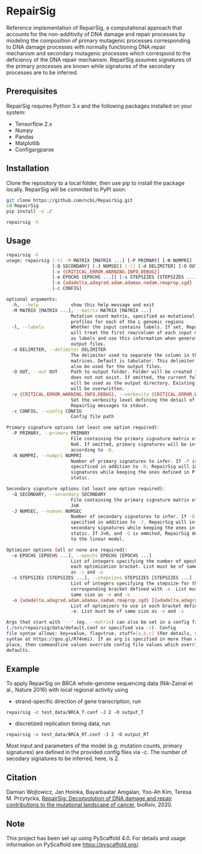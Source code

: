 # RepairSig

Reference implementation of RepairSig, a computational approach that
accounts for the non-additivity of  DNA damage and repair processes by
modeling the composition of primary mutagenic processes corresponding to
DNA damage processes with normally functioning DNA repair mechanism and
secondary mutagenic processes which correspond to the deficiency of the
DNA repair mechanism. RepairSig assumes signatures of the primary
processes are known while signatures of the secondary processes are to be
inferred.


## Prerequisites
RepairSig requires Python 3.x and the following packages installed on your system:

* Tensorflow 2.x
* Numpy
* Pandas
* Matplotlib
* Configargparse

## Installation
Clone the repository to a local folder, then use pip to install the package locally. RepairSig will be commited to PyPI soon.
```bash
git clone https://github.com/ncbi/RepairSig.git
cd RepairSig
pip install -e ./

repairsig -h
```

## Usage
```bash
repairsig -h
usage: repairsig [-h] -M MATRIX [MATRIX ...] [-P PRIMARY] [-N NUMPRI]
                 [-Q SECONDARY] [-J NUMSEC] [-l] [-d DELIMITER] [-O OUT]
                 [-v {CRITICAL,ERROR,WARNING,INFO,DEBUG}]
                 [-e EPOCHS [EPOCHS ...]] [-s STEPSIZES [STEPSIZES ...]]
                 [-o {adadelta,adagrad,adam,adamax,nadam,rmaprop,sgd} [{adadelta,adagrad,adam,adamax,nadam,rmaprop,sgd} ...]]
                 [-c CONFIG]

optional arguments:
  -h, --help            show this help message and exit
  -M MATRIX [MATRIX ...], --matrix MATRIX [MATRIX ...]
                        Mutation count matrix, specified as mutational
                        profiles for each of the L genomic regions
  -l, --labels          Whether the input contains labels. If set, RepairSig
                        will treat the first row/column of each input matrix
                        as labels and use this information when generating the
                        output files.
  -d DELIMITER, --delimiter DELIMITER
                        The delimiter used to separate the column in the input
                        matrices. Default is tabulator. This delimiter will
                        also be used for the output files.
  -O OUT, --out OUT     Path to output folder. Folder will be created if it
                        does not not exist. If omitted, the current folder
                        will be used as the output directory. Existing files
                        will be overwritten.
  -v {CRITICAL,ERROR,WARNING,INFO,DEBUG}, --verbosity {CRITICAL,ERROR,WARNING,INFO,DEBUG}
                        Set the verbosity level defining the detail of
                        RepairSig messages to stdout.
  -c CONFIG, --config CONFIG
                        Config file path

Primary signature options (at least one option required):
  -P PRIMARY, --primary PRIMARY
                        File containing the primary signature matrix of size
                        NxK. If omitted, primary signatures will be infered
                        according to -N.
  -N NUMPRI, --numpri NUMPRI
                        Number of primary signatures to infer. If -P is
                        specificed in addition to -N, RepairSig will infer N
                        signatures while keeping the ones defined in P as
                        static.

Secondary signature options (at least one option required):
  -Q SECONDARY, --secondary SECONDARY
                        File containing the primary signature matrix of size
                        JxK
  -J NUMSEC, --numsec NUMSEC
                        Number of secondary signatures to infer. If -Q is
                        specified in addition to -J, RepairSig will infer J
                        secondary signatures while keeping the ones in Q
                        static. If J=0, and -Q is ommited, RepairSig defaults
                        to the linear model.

Optimizer options (all or none are required):
  -e EPOCHS [EPOCHS ...], --epochs EPOCHS [EPOCHS ...]
                        List of integers specifying the number of epochs in
                        each optimization bracket. List must be of same size
                        as -s and -o
  -s STEPSIZES [STEPSIZES ...], --stepsizes STEPSIZES [STEPSIZES ...]
                        List of integers specifying the stepsize for the
                        corresponding bracket defined with -e. List must be of
                        same size as -e and -o
  -o {adadelta,adagrad,adam,adamax,nadam,rmaprop,sgd} [{adadelta,adagrad,adam,adamax,nadam,rmaprop,sgd} ...], --optimizers {adadelta,adagrad,adam,adamax,nadam,rmaprop,sgd} [{adadelta,adagrad,adam,adamax,nadam,rmaprop,sgd} ...]
                        List of optimizers to use in each bracket defined with
                        -e. List must be of same size as -e and -s

Args that start with '--' (eg. --matrix) can also be set in a config file
(./src/repairsig/data/default.conf or specified via -c). Config
file syntax allows: key=value, flag=true, stuff=[a,b,c] (for details, see
syntax at https://goo.gl/R74nmi). If an arg is specified in more than one
place, then commandline values override config file values which override
defaults. 
```


## Example

To apply RepairSig on BRCA whole-genome sequencing data (Nik-Zainal et al., Nature 2016) with local regional activity using

* strand-specific direction of gene transcription, run
```
repairsig -c test_data/BRCA_T.conf -J 2 -O output_T
```
* discretized replication timing data, run
```
repairsig -c test_data/BRCA_RT.conf -J 2 -O output_RT
```

Most input and parameters of the model (e.g. mutation counts, primary signatures) are defined in the provided config files via -c.
The number of secodary signatures to be inferred, here, is 2.

## Citation
Damian Wojtowicz, Jan Hoinka, Bayarbaatar Amgalan, Yoo-Ah Kim, Teresa M. Przytycka, [RepairSig: Deconvolution of DNA damage and repair contributions to the mutational landscape of cancer](https://www.biorxiv.org/content/10.1101/2020.11.21.392878v1), bioRxiv, 2020.

## Note
This project has been set up using PyScaffold 4.0. For details and usage
information on PyScaffold see https://pyscaffold.org/.
